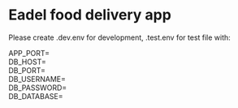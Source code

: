 # Eadel food delivery app

Please create .dev.env for development, .test.env for test file with:  

APP_PORT=  
DB_HOST=  
DB_PORT=  
DB_USERNAME=  
DB_PASSWORD=  
DB_DATABASE=  
